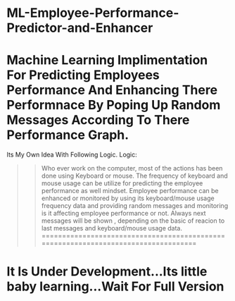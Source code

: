 # ML-Employee-Performance-Predictor-and-Enhancer
Machine Learning Implimentation For Predicting Employees Performance And Enhancing There Performnace By Poping Up Random Messages According To There Performance Graph. 
===================================================================================
Its My Own Idea With Following Logic.
Logic:
>> Who ever work on the computer, most of the actions has been done using Keyboard or mouse.
>> The frequency of keyboard and mouse usage can be utilize for predicting the employee performance as well mindset.
>> Employee performance can be enhanced or monitored by using its keyboard/mouse usage frequency data and providing random messages and monitoring is it affecting employee performance or not.
>> Always next messages will be shown , depending on the basic of reacion to last messages and keyboard/mouse usage data.
===================================================================================

It Is Under Development...Its little baby learning...Wait For Full Version
===================================================================================

